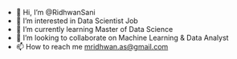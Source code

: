 - 👋 Hi, I’m @RidhwanSani
- 👀 I’m interested in Data Scientist Job
- 🌱 I’m currently learning Master of Data Science
- 💞️ I’m looking to collaborate on Machine Learning & Data Analyst
- 📫 How to reach me mridhwan.as@gmail.com

<!---
RidhwanSani/RidhwanSani is a ✨ special ✨ repository because its `README.md` (this file) appears on your GitHub profile.
You can click the Preview link to take a look at your changes.
--->

